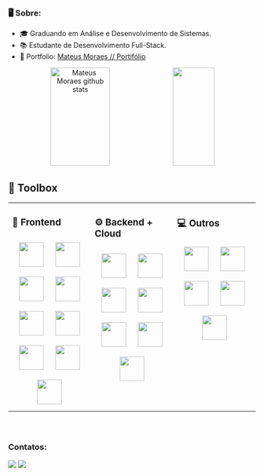 ### 🖥️ Sobre: <br>
- 🎓 Graduando em Análise e Desenvolvimento de Sistemas.
- 📚 Estudante de Desenvolvimento Full-Stack.
- 📌 Portfolio: [Mateus Moraes // Portifólio](https://portifolio-mateusmoraes.vercel.app/)
  
<div align="center">  
  <img width="49%" height="200px" src="https://github-readme-stats.vercel.app/api?username=mateusmoraes6&show_icons=true&count_private=true&hide_border=true&title_color=dcd8df&icon_color=ff91a4&text_color=c9d1d9&bg_color=0d1117" alt="Mateus Moraes github stats" /> 
  <img width="41%" height="200px" src="https://github-readme-stats.vercel.app/api/top-langs/?username=mateusmoraes6&layout=compact&hide_border=true&title_color=d6d8df&text_color=d6d8df&bg_color=0d1117" />
</div>

##

## 🧰 Toolbox
<table><tr><td valign="top" width="33%">
    
### 🎨 Frontend 
<div align="center">  
  <img style="margin: 10px" height="50cm" src="https://cdn.jsdelivr.net/gh/devicons/devicon/icons/html5/html5-original.svg" />
  <img style="margin: 10px" height="50cm" src="https://cdn.jsdelivr.net/gh/devicons/devicon/icons/css3/css3-original.svg" />
  <img style="margin: 10px" height="50cm" src="https://cdn.jsdelivr.net/gh/devicons/devicon/icons/javascript/javascript-original.svg" />
  <img style="margin: 10px" height="50cm" src="https://cdn.jsdelivr.net/gh/devicons/devicon/icons/typescript/typescript-original.svg" />
  <img style="margin: 10px" height="50cm" src="https://cdn.jsdelivr.net/gh/devicons/devicon/icons/react/react-original.svg" />
  <img style="margin: 10px" height="50cm" src="https://cdn.jsdelivr.net/gh/devicons/devicon@latest/icons/bootstrap/bootstrap-original.svg" />
  <img style="margin: 10px" height="50cm" src="https://cdn.jsdelivr.net/gh/devicons/devicon@latest/icons/sass/sass-original.svg" />
  <img style="margin: 10px" height="50cm" src="https://cdn.jsdelivr.net/gh/devicons/devicon@latest/icons/jquery/jquery-original.svg" />
  <img style="margin: 10px" height="50cm" src="https://cdn.jsdelivr.net/gh/devicons/devicon@latest/icons/nextjs/nextjs-original.svg" />
</div>

</td><td valign="top" width="33%">



### ⚙️ Backend + Cloud
<div align="center"> 
  <img style="margin: 10px" height="50cm" src="https://cdn.jsdelivr.net/gh/devicons/devicon/icons/nodejs/nodejs-original.svg" />
  <img style="margin: 10px" height="50cm" src="https://cdn.jsdelivr.net/gh/devicons/devicon@latest/icons/mysql/mysql-original-wordmark.svg" />
  <img style="margin: 10px" height="50cm" src="https://cdn.jsdelivr.net/gh/devicons/devicon@latest/icons/mongodb/mongodb-original-wordmark.svg" />
  <img style="margin: 10px" height="50cm" src="https://cdn.jsdelivr.net/gh/devicons/devicon/icons/python/python-original.svg" />
  <img style="margin: 10px" height="50cm" src="https://cdn.jsdelivr.net/gh/devicons/devicon@latest/icons/firebase/firebase-original.svg" />
  <img style="margin: 10px" height="50cm" src="https://cdn.jsdelivr.net/gh/devicons/devicon@latest/icons/azure/azure-original.svg" />
  <img style="margin: 10px" height="50cm" src="https://cdn.jsdelivr.net/gh/devicons/devicon@latest/icons/nestjs/nestjs-original.svg" />
</div>

</td><td valign="top" width="33%">

### 💻 Outros
<div align="center">  
  <img style="margin: 10px" height="50cm" src="https://cdn.jsdelivr.net/gh/devicons/devicon@latest/icons/git/git-original.svg" />
  <img style="margin: 10px" height="50cm" src="https://cdn.jsdelivr.net/gh/devicons/devicon@latest/icons/gitlab/gitlab-original.svg" />
  <img style="margin: 10px" height="50cm" src="https://cdn.jsdelivr.net/gh/devicons/devicon@latest/icons/vercel/vercel-original-wordmark.svg" />
  <img style="margin: 10px" height="50cm" src="https://cdn.jsdelivr.net/gh/devicons/devicon@latest/icons/insomnia/insomnia-original.svg" />
  <img style="margin: 10px" height="50cm" src="https://cdn.jsdelivr.net/gh/devicons/devicon@latest/icons/pandas/pandas-original-wordmark.svg" />
</div>

</td></tr></table>  

<br/>  

##

### Contatos: <br> 
<div> 
  <a href="https://www.linkedin.com/in/mateusmoraes6/" target="_blank"><img src="https://img.shields.io/badge/-LinkedIn-%230077B5?style=for-the-badge&logo=linkedin&logoColor=white" target="_blank"></a> 
  <a href = "mailto:contatomateusmoraes6@gmail.com" target="_blank"><img src="https://img.shields.io/badge/-Gmail-%23333?style=for-the-badge&logo=gmail&logoColor=white"></a>
<!--   <a href="https://instagram.com/mateusmoraes.a" target="_blank"><img src="https://img.shields.io/badge/-Instagram-%23E4405F?style=for-the-badge&logo=instagram&logoColor=white" target="_blank"></a> -->
</div>

 
